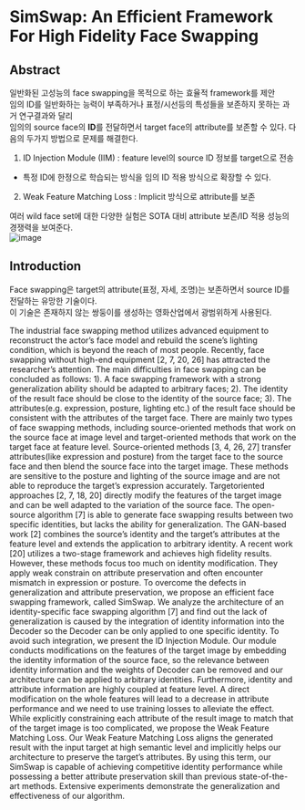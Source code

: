 # SimSwap: An Efficient Framework For High Fidelity Face Swapping

## Abstract

일반화된 고성능의 face swapping을 목적으로 하는 효율적 framework를 제안  
임의 ID를 일반화하는 능력이 부족하거나 표정/시선등의 특성들을 보존하지 못하는 과거 연구결과와 달리  
임의의 source face의 **ID**를 전달하면서 target face의 attribute를 보존할 수 있다.
다음의 두가지 방법으로 문제를 해결한다.  
  
1) ID Injection Module (IIM) : feature level의 source ID 정보를 target으로 전송  
- 특정 ID에 한정으로 학습되는 방식을 임의 ID 적용 방식으로 확장할 수 있다.

2) Weak Feature Matching Loss : Implicit 방식으로 attribute를 보존

여러 wild face set에 대한 다양한 실험은 SOTA 대비 attribute 보존/ID 적용 성능의 경쟁력을 보여준다.  
![image](https://user-images.githubusercontent.com/40943064/143544606-8516eb6f-982c-402c-9f6e-f631a53ea930.png)


## Introduction
Face swapping은 target의 attribute(표정, 자세, 조명)는 보존하면서 source ID를 전달하는 유망한 기술이다.  
이 기술은 존재하지 않는 쌍둥이를 생성하는 영화산업에서 광범위하게 사용된다.  


The industrial face swapping method utilizes advanced equipment to reconstruct the actor’s face model and rebuild the scene’s lighting condition, which is beyond the reach of most people. Recently, face swapping without high-end equipment [2, 7, 20, 26] has attracted the researcher’s attention. The main difficulties in face swapping can be concluded as follows: 1). A face swapping framework with a strong generalization ability should be adapted to arbitrary faces; 2). The identity of the result face should be close to the identity of the source face; 3). The attributes(e.g. expression, posture, lighting etc.) of the result face should be consistent with the attributes of the target face. There are mainly two types of face swapping methods, including source-oriented methods that work on the source face at image level and target-oriented methods that work on the target face at feature level. Source-oriented methods [3, 4, 26, 27] transfer attributes(like expression and posture) from the target face to the source face and then blend the source face into the target image. These methods are sensitive to the posture and lighting of the source image and are not able to reproduce the target’s expression accurately. Targetoriented approaches [2, 7, 18, 20] directly modify the features of the target image and can be well adapted to the variation of the source face. The open-source algorithm [7] is able to generate face swapping results between two specific identities, but lacks the ability for generalization. The GAN-based work [2] combines the source’s identity and the target’s attributes at the feature level and extends the application to arbitrary identity. A recent work [20] utilizes a two-stage framework and achieves high fidelity results. However, these methods focus too much on identity modification. They apply weak constrain on attribute preservation and often encounter mismatch in expression or posture. To overcome the defects in generalization and attribute preservation, we propose an efficient face swapping framework, called SimSwap. We analyze the architecture of an identity-specific face swapping algorithm [7] and find out the lack of generalization is caused by the integration of identity information into the Decoder so the Decoder can be only applied to one specific identity. To avoid such integration, we present the ID Injection Module. Our module conducts modifications on the features of the target image by embedding the identity information of the source face, so the relevance between identity information and the weights of Decoder can be removed and our architecture can be applied to arbitrary identities. Furthermore, identity and attribute information are highly coupled at feature level. A direct modification on the whole features will lead to a decrease in attribute performance and we need to use training losses to alleviate the effect. While explicitly constraining each attribute of the result image to match that of the target image is too complicated, we propose the Weak Feature Matching Loss. Our Weak Feature Matching Loss aligns the generated result with the input target at high semantic level and implicitly helps our architecture to preserve the target’s attributes. By using this term, our SimSwap is capable of achieving competitive identity performance while possessing a better attribute preservation skill than previous state-of-the-art methods. Extensive experiments demonstrate the generalization and effectiveness of our algorithm.
